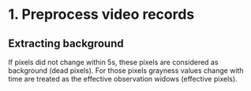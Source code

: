 # 1. Preprocess video records
## Extracting background
If pixels did not change within 5s, these pixels are considered as background (dead pixels).
For those pixels grayness values change with time are treated as the effective observation widows (effective pixels).
